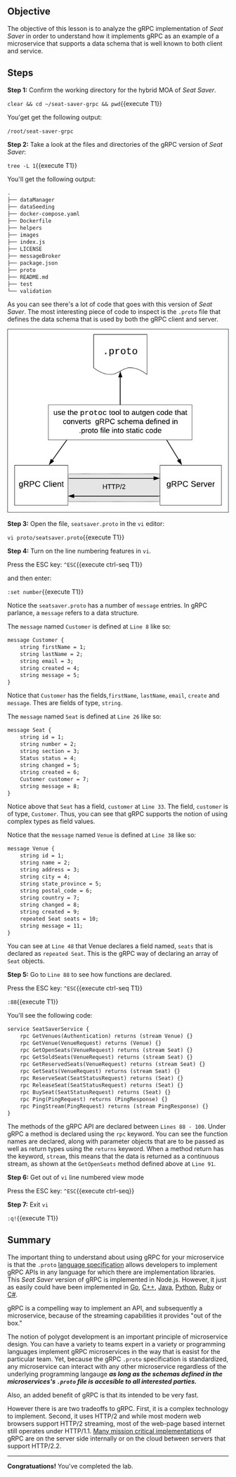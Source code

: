 ## Objective
The objective of this lesson is to analyze the gRPC implementation of  *Seat Saver* in order to understand how it implements gRPC as an example of a microservice that supports a data schema that is well known to both client and service.

## Steps

**Step 1:** Confirm the working directory for the hybrid MOA of *Seat Saver*.

`clear && cd ~/seat-saver-grpc && pwd`{{execute T1}}

You'get get the following output:

`/root/seat-saver-grpc`

**Step 2:** Take a look at the files and directories of the gRPC version of *Seat Saver*:

`tree -L 1`{{execute T1}}

You'll get the following output:

```
.
├── dataManager
├── dataSeeding
├── docker-compose.yaml
├── Dockerfile
├── helpers
├── images
├── index.js
├── LICENSE
├── messageBroker
├── package.json
├── proto
├── README.md
├── test
└── validation

```

As you can see there's a lot of code that goes with this version of *Seat Saver*. The most interesting piece of code to inspect is the `.proto` file that defines the data schema that is used by both the gRPC client and server.

![Basic gRPC](mstran-006/assets/basic-grpc.png)

**Step 3:** Open the file, `seatsaver.proto` in the `vi` editor:

`vi proto/seatsaver.proto`{{execute T1}}

**Step 4:** Turn on the line numbering features in `vi`.

Press the ESC key: `^ESC`{{execute ctrl-seq T1}}

and then enter:

`:set number`{{execute T1}}

Notice the `seatsaver.proto` has a number of `message` entries. In gRPC parlance, a `message` refers to a data structure. 

The `message` named `Customer` is defined at `Line 8` like so:

```
message Customer {
    string firstName = 1;
    string lastName = 2;
    string email = 3;
    string created = 4;
    string message = 5;
}

```
Notice that `Customer` has the fields,`firstName`, `lastName`, `email`, `create` and `message`. Thes are fields of type, `string`.

The `message` named `Seat` is defined at `Line 26` like so:

```
message Seat {
    string id = 1;
    string number = 2;
    string section = 3;
    Status status = 4;
    string changed = 5;
    string created = 6;
    Customer customer = 7;
    string message = 8;
}
```

Notice above that `Seat` has a field, `customer` at `Line 33`. The field, `customer` is of type, `Customer`. Thus, you can see that gRPC supports the notion of using complex types as field values.

Notice that the `message` named `Venue` is defined at `Line 38` like so:

```
message Venue {
    string id = 1;
    string name = 2;
    string address = 3;
    string city = 4;
    string state_province = 5;
    string postal_code = 6;
    string country = 7;
    string changed = 8;
    string created = 9;
    repeated Seat seats = 10;
    string message = 11;
}
```

You can see at `Line 48` that Venue declares a field named, `seats` that is declared as `repeated Seat`. This is the gRPC way of declaring an array of `Seat` objects.

**Step 5:** Go to `Line 88` to see how functions are declared.

Press the ESC key: `^ESC`{{execute ctrl-seq T1}}

`:88`{{execute T1}}

You'll see the following code:

```
service SeatSaverService {
    rpc GetVenues(Authentication) returns (stream Venue) {}
    rpc GetVenue(VenueRequest) returns (Venue) {}
    rpc GetOpenSeats(VenueRequest) returns (stream Seat) {}
    rpc GetSoldSeats(VenueRequest) returns (stream Seat) {}
    rpc GetReservedSeats(VenueRequest) returns (stream Seat) {}
    rpc GetSeats(VenueRequest) returns (stream Seat) {}
    rpc ReserveSeat(SeatStatusRequest) returns (Seat) {}
    rpc ReleaseSeat(SeatStatusRequest) returns (Seat) {}
    rpc BuySeat(SeatStatusRequest) returns (Seat) {}
    rpc Ping(PingRequest) returns (PingResponse) {}
    rpc PingStream(PingRequest) returns (stream PingResponse) {}
}

```
The methods of the gRPC API are declared between `Lines 88 - 100`. Under gRPC a method is declared using the `rpc` keyword. You can see the function names are declared, along with parameter objects that are to be passed as well as return types using the `returns` keyword. When a method return has the keyword, `stream`, this means that the data is returned as a continuous stream, as shown at the `GetOpenSeats` method defined  above at `Line 91`.

**Step 6:** Get out of `vi` line numbered view mode

Press the ESC key: `^ESC`{{execute ctrl-seq}}

**Step 7:** Exit `vi`

`:q!`{{execute T1}}

## Summary

The important thing to understand about using gRPC for your microservice is that the `.proto` [language specification](https://developers.google.com/protocol-buffers/docs/proto3) allows developers to implement gRPC APIs in any language for which there are implementation libraries. This *Seat Saver* version of gRPC is implemented in Node.js. However, it just as easily could have been implemented in [Go](https://grpc.io/docs/languages/go/quickstart/), [C++](https://grpc.io/docs/languages/cpp/quickstart/), [Java](https://grpc.io/docs/languages/java/quickstart/), [Python](https://grpc.io/docs/languages/python/quickstart/), [Ruby](https://grpc.io/docs/languages/ruby/) or [C#](https://grpc.io/docs/languages/csharp/quickstart/).

gRPC is a compelling way to implement an API, and subsequently a microservice, because of the streaming capabilities it provides "out of the box."

The notion of polygot development is an important principle of microservice design. You can have a variety to teams expert in a variety or programming languages implement gRPC microservices in the way  that is easist for the particular team. Yet, because the gRPC `.proto` specification is standardized, any microservice can interact with any other microservice regardless of the underlying programming langauge ***as long as the schemas defined in the microservices's `.proto` file is accesible to all interested parties.***

Also, an added benefit of gRPC is that its intended to be very fast.

However there is are two tradeoffs to gRPC. First, it is a complex technology to implement. Second, it uses HTTP/2 and while most modern web browsers support HTTP/2 streaming, most of the web-page based internet still operates under HTTP/1.1. [Many mission critical implementations](https://www.programmableweb.com/news/how-ablyio-uses-grpc-apis-to-streamline-its-messaging-service/analysis/2020/10/29) of gRPC are on the server side internally or on the cloud between servers that support HTTP/2.2.

---

**Congratuations!** You've completed the lab.